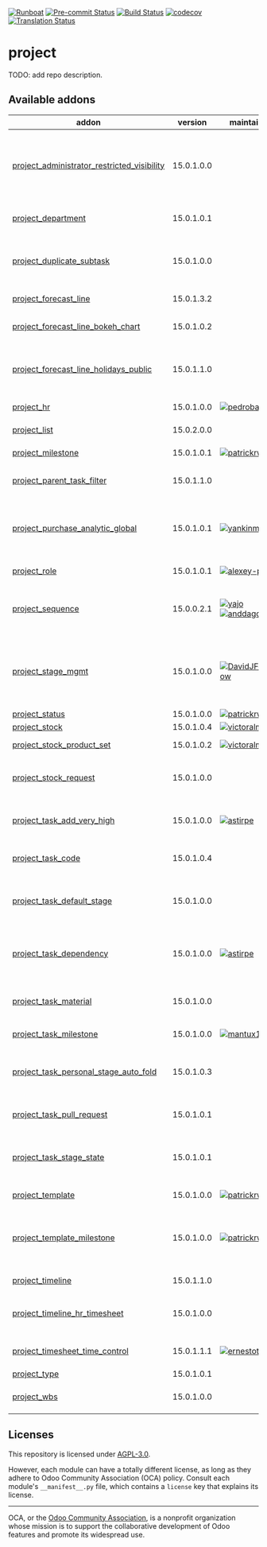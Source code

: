 
[![Runboat](https://img.shields.io/badge/runboat-Try%20me-875A7B.png)](https://runboat.odoo-community.org/builds?repo=OCA/project&target_branch=15.0)
[![Pre-commit Status](https://github.com/OCA/project/actions/workflows/pre-commit.yml/badge.svg?branch=15.0)](https://github.com/OCA/project/actions/workflows/pre-commit.yml?query=branch%3A15.0)
[![Build Status](https://github.com/OCA/project/actions/workflows/test.yml/badge.svg?branch=15.0)](https://github.com/OCA/project/actions/workflows/test.yml?query=branch%3A15.0)
[![codecov](https://codecov.io/gh/OCA/project/branch/15.0/graph/badge.svg)](https://codecov.io/gh/OCA/project)
[![Translation Status](https://translation.odoo-community.org/widgets/project-15-0/-/svg-badge.svg)](https://translation.odoo-community.org/engage/project-15-0/?utm_source=widget)

<!-- /!\ do not modify above this line -->

# project

TODO: add repo description.

<!-- /!\ do not modify below this line -->

<!-- prettier-ignore-start -->

[//]: # (addons)

Available addons
----------------
addon | version | maintainers | summary
--- | --- | --- | ---
[project_administrator_restricted_visibility](project_administrator_restricted_visibility/) | 15.0.1.0.0 |  | Adds a 'Project Administrator' access group with restricted visibility to 'Projects'
[project_department](project_department/) | 15.0.1.0.1 |  | Project Department Categorization
[project_duplicate_subtask](project_duplicate_subtask/) | 15.0.1.0.0 |  | The module adds an action to duplicate tasks with the child subtasks
[project_forecast_line](project_forecast_line/) | 15.0.1.3.2 |  | Project Forecast Lines
[project_forecast_line_bokeh_chart](project_forecast_line_bokeh_chart/) | 15.0.1.0.2 |  | Project Forecast Lines Bokeh Chart
[project_forecast_line_holidays_public](project_forecast_line_holidays_public/) | 15.0.1.1.0 |  | Project Forecast Lines taking public holidays into account
[project_hr](project_hr/) | 15.0.1.0.0 | [![pedrobaeza](https://github.com/pedrobaeza.png?size=30px)](https://github.com/pedrobaeza) | Link HR with project
[project_list](project_list/) | 15.0.2.0.0 |  | Projects list view
[project_milestone](project_milestone/) | 15.0.1.0.1 | [![patrickrwilson](https://github.com/patrickrwilson.png?size=30px)](https://github.com/patrickrwilson) | Project Milestones
[project_parent_task_filter](project_parent_task_filter/) | 15.0.1.1.0 |  | Add a filter to show the parent tasks
[project_purchase_analytic_global](project_purchase_analytic_global/) | 15.0.1.0.1 | [![yankinmax](https://github.com/yankinmax.png?size=30px)](https://github.com/yankinmax) | Project - Create Purchase Orders with Analytic Account
[project_role](project_role/) | 15.0.1.0.1 | [![alexey-pelykh](https://github.com/alexey-pelykh.png?size=30px)](https://github.com/alexey-pelykh) | Project role-based roster
[project_sequence](project_sequence/) | 15.0.0.2.1 | [![yajo](https://github.com/yajo.png?size=30px)](https://github.com/yajo) [![anddago78](https://github.com/anddago78.png?size=30px)](https://github.com/anddago78) | Add a sequence field to projects, filled automatically
[project_stage_mgmt](project_stage_mgmt/) | 15.0.1.0.0 | [![DavidJForgeFlow](https://github.com/DavidJForgeFlow.png?size=30px)](https://github.com/DavidJForgeFlow) | Allows to assign and create task stages on project creation wizard
[project_status](project_status/) | 15.0.1.0.0 | [![patrickrwilson](https://github.com/patrickrwilson.png?size=30px)](https://github.com/patrickrwilson) | Project Status
[project_stock](project_stock/) | 15.0.1.0.4 | [![victoralmau](https://github.com/victoralmau.png?size=30px)](https://github.com/victoralmau) | Project Stock
[project_stock_product_set](project_stock_product_set/) | 15.0.1.0.2 | [![victoralmau](https://github.com/victoralmau.png?size=30px)](https://github.com/victoralmau) | Project Stock Product Set
[project_stock_request](project_stock_request/) | 15.0.1.0.0 |  | Create stock requests from a projects and project tasks
[project_task_add_very_high](project_task_add_very_high/) | 15.0.1.0.0 | [![astirpe](https://github.com/astirpe.png?size=30px)](https://github.com/astirpe) | Adds extra options 'High' and 'Very High' on tasks
[project_task_code](project_task_code/) | 15.0.1.0.4 |  | Sequential Code for Tasks
[project_task_default_stage](project_task_default_stage/) | 15.0.1.0.0 |  | Recovery default task stages for projects from v8
[project_task_dependency](project_task_dependency/) | 15.0.1.0.0 | [![astirpe](https://github.com/astirpe.png?size=30px)](https://github.com/astirpe) | Enables to define dependencies (other tasks) of a task
[project_task_material](project_task_material/) | 15.0.1.0.0 |  | Record products spent in a Task
[project_task_milestone](project_task_milestone/) | 15.0.1.0.0 | [![mantux11](https://github.com/mantux11.png?size=30px)](https://github.com/mantux11) | Project Task Milestones
[project_task_personal_stage_auto_fold](project_task_personal_stage_auto_fold/) | 15.0.1.0.3 |  | Moves task to the first fold personal stage when done
[project_task_pull_request](project_task_pull_request/) | 15.0.1.0.1 |  | Adds a field for a PR URI to project tasks
[project_task_stage_state](project_task_stage_state/) | 15.0.1.0.1 |  | Restore State attribute removed from Project Stages in 8.0
[project_template](project_template/) | 15.0.1.0.0 | [![patrickrwilson](https://github.com/patrickrwilson.png?size=30px)](https://github.com/patrickrwilson) | Project Templates
[project_template_milestone](project_template_milestone/) | 15.0.1.0.0 | [![patrickrwilson](https://github.com/patrickrwilson.png?size=30px)](https://github.com/patrickrwilson) | Adds function to copy of milestones when creating a project from template
[project_timeline](project_timeline/) | 15.0.1.1.0 |  | Timeline view for projects
[project_timeline_hr_timesheet](project_timeline_hr_timesheet/) | 15.0.1.0.0 |  | Shows the progress of tasks on the timeline view.
[project_timesheet_time_control](project_timesheet_time_control/) | 15.0.1.1.1 | [![ernestotejeda](https://github.com/ernestotejeda.png?size=30px)](https://github.com/ernestotejeda) | Project timesheet time control
[project_type](project_type/) | 15.0.1.0.1 |  | Project Types
[project_wbs](project_wbs/) | 15.0.1.0.0 |  | Apply Work Breakdown Structure

[//]: # (end addons)

<!-- prettier-ignore-end -->

## Licenses

This repository is licensed under [AGPL-3.0](LICENSE).

However, each module can have a totally different license, as long as they adhere to Odoo Community Association (OCA)
policy. Consult each module's `__manifest__.py` file, which contains a `license` key
that explains its license.

----
OCA, or the [Odoo Community Association](http://odoo-community.org/), is a nonprofit
organization whose mission is to support the collaborative development of Odoo features
and promote its widespread use.
